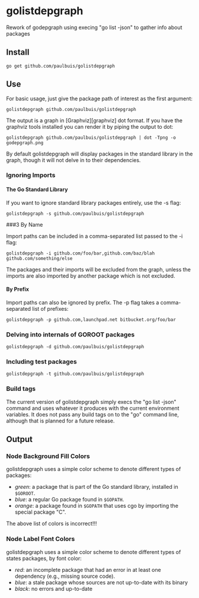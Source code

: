 # golistdepgraph
Rework of godepgraph using execing "go list -json" to gather info about packages

## Install

    go get github.com/paulbuis/golistdepgraph


## Use

For basic usage, just give the package path of interest as the first
argument:

    golistdepgraph github.com/paulbuis/golistdepgraph

The output is a graph in [Graphviz][graphviz] dot format. If you have the
graphviz tools installed you can render it by piping the output to dot:

    golistdepgraph github.com/paulbuis/golistdepgraph | dot -Tpng -o godepgraph.png

By default golistdepgraph will display packages in the standard library in the
graph, though it will not delve in to their dependencies.


### Ignoring Imports

#### The Go Standard Library

If you want to ignore standard library packages entirely, use the -s flag:

    golistdepgraph -s github.com/paulbuis/golistdepgraph

###3 By Name

Import paths can be included in a comma-separated list passed to the -i flag:

    golistdepgraph -i github.com/foo/bar,github.com/baz/blah github.com/something/else

The packages and their imports will be excluded from the graph, unless the imports
are also imported by another package which is not excluded.

#### By Prefix

Import paths can also be ignored by prefix. The -p flag takes a comma-separated
list of prefixes:

    golistdepgraph -p github.com,launchpad.net bitbucket.org/foo/bar
    
### Delving into internals of GOROOT packages

    golistdepgraph -d github.com/paulbuis/golistdepgraph

### Including test packages

    golistdepgraph -t github.com/paulbuis/golistdepgraph
    
### Build tags

The current version of golistdepgraph simply execs the "go list -json" command and uses whatever it produces with the
current environment variables. It does not pass any build tags on to the "go" command line, although that is planned for
a future release.

## Output

### Node Background Fill Colors

golistdepgraph uses a simple color scheme to denote different types of packages:

  * *green*: a package that is part of the Go standard library, installed in `$GOROOT`.
  * *blue*: a regular Go package found in `$GOPATH`.
  * *orange*: a package found in `$GOPATH` that uses cgo by importing the special package "C".
  
  The above list of colors is incorrect!!!
  
### Node Label Font Colors  

golistdepgraph uses a simple color scheme to denote different types of states packages, by font color:

  * *red*: an incomplete package that had an error in at least one dependency (e.g., missing source code).
  * *blue*: a stale package whose sources are not up-to-date with its binary
  * *black*: no errors and up-to-date
